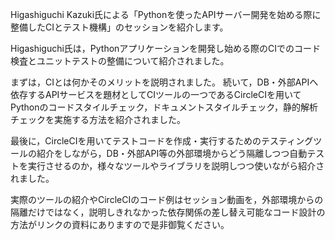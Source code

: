 Higashiguchi Kazuki氏による「Pythonを使ったAPIサーバー開発を始める際に整備したCIとテスト機構」のセッションを紹介します。

Higashiguchi氏は，Pythonアプリケーションを開発し始める際のCIでのコード検査とユニットテストの整備について紹介されました。

まずは，CIとは何かそのメリットを説明されました。
続いて，DB・外部APIへ依存するAPIサービスを題材としてCIツールの一つであるCircleCIを用いてPythonのコードスタイルチェック，ドキュメントスタイルチェック，静的解析チェックを実施する方法を紹介されました。

最後に，CircleCIを用いてテストコードを作成・実行するためのテスティングツールの紹介をしながら，DB・外部API等の外部環境からどう隔離しつつ自動テストを実行させるのか，様々なツールやライブラリを説明しつつ使いながら紹介されました。

実際のツールの紹介やCircleCIのコード例はセッション動画を，外部環境からの隔離だけではなく，説明しきれなかった依存関係の差し替え可能なコード設計の方法がリンクの資料にありますので是非御覧ください。

